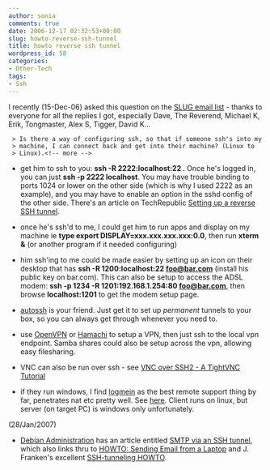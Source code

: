 ```yaml
---
author: sonia
comments: true
date: 2006-12-17 02:32:53+00:00
slug: howto-reverse-ssh-tunnel
title: howto reverse ssh tunnel
wordpress_id: 58
categories:
- Other-Tech
tags:
- Ssh
---
```


I recently (15-Dec-06) asked this question on the [SLUG email list](http://lists.slug.org.au/listinfo/slug) - thanks to everyone for all the replies I got, especially Dave, The Reverend, Michael K, Erik, Tongmaster, Alex S, Tigger, David K...

    
    
     > Is there a way of configuring ssh, so that if someone ssh's into my
     > machine, I can connect back and get into their machine? (Linux to
     > Linux).<!-- more -->





	
  * get him to ssh to you: **ssh -R 2222:localhost:22 <your server>**. Once he's logged in, you can just **ssh -p 2222 localhost**. You may have trouble binding to ports 1024 or lower on the other side                                                        (which is why I used 2222 as an example), and you may have to enable                                                         an option in the sshd config of the other side. There's an article on TechRepublic [Setting up a reverse SSH tunnel](http://articles.techrepublic.com.com/5100-10879-5779944.html?tag=nl.e011).



	
  * once he's ssh'd to me, I could get him to run apps and display on my machine ie **type export DISPLAY=xxx.xxx.xxx.xxx:0.0**, then run **xterm &** (or another program if it needed configuring)



	
  * him ssh'ing to me could be made easier by setting up an icon on their desktop that has **ssh -R 1200:localhost:22 foo@bar.com** (install his public key on bar.com). This can also be setup to access the ADSL modem: **ssh -p 1234 -R 1201:192.168.1.254:80 foo@bar.com**, then browse **localhost:1201** to get the modem setup page.



	
  * [autossh](http://www.harding.motd.ca/autossh/) is your friend. Just get it to set up _permanent_ tunnels to your box, so you can always get through whenever you need to.



	
  * use [OpenVPN](http://openvpn.net/) or [Hamachi](http://www.hamachi.cc/) to setup a VPN, then just ssh to the local vpn endpoint. Samba shares could also be setup across the vpn, allowing easy filesharing.



	
  * VNC can also be run over ssh - see [VNC over SSH2 - A TightVNC Tutorial](http://www.vanemery.com/Linux/VNC/vnc-over-ssh.html)



	
  * if they run windows, I find [logmein](https://secure.logmein.com/home.asp) as the best remote support                                                          thing by far, penetrates nat etc pretty well. See [here](https://secure.logmein.com/go.asp?page=support_faq#basics-04). Client runs on linux, but server (on target PC) is windows only unfortunately.


(28/Jan/2007)

	
  * [Debian Administration](http://www.debian-administration.org) has an article entitled [SMTP via an SSH tunnel](http://www.debian-administration.org/articles/487), which also links thru to [HOWTO: Sending Email from a Laptop](http://cg.scs.carleton.ca/~morin/misc/laptopmail/) and J. Franken's excellent [SSH-tunneling HOWTO](http://www.jfranken.de/homepages/johannes/vortraege/ssh2_inhalt.en.html).


